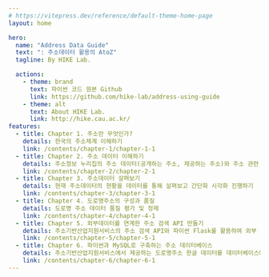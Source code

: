 ```yaml
---
# https://vitepress.dev/reference/default-theme-home-page
layout: home

hero:
  name: "Address Data Guide"
  text: ": 주소데이터 활용의 AtoZ"
  tagline: By HIKE Lab.

  actions:
    - theme: brand
      text: 파이썬 코드 원본 Github
      link: https://github.com/hike-lab/address-using-guide
    - theme: alt
      text: About HIKE Lab.
      link: http://hike.cau.ac.kr/
features:
  - title: Chapter 1. 주소란 무엇인가?
    details: 한국의 주소체계 이해하기
    link: /contents/chapter-1/chapter-1-1
  - title: Chapter 2. 주소 데이터 이해하기
    details: 주소정보 누리집의 주소 데이터(공개하는 주소, 제공하는 주소)와 주소 관련 코드체계 이해하기
    link: /contents/chapter-2/chapter-2-1
  - title: Chapter 3. 주소데이터 살펴보기
    details: 현재 주소데이터의 현황을 데이터를 통해 살펴보고 간단화 시각화 진행하기
    link: /contents/chapter-3/chapter-3-1
  - title: Chapter 4. 도로명주소의 구성과 품질
    details: 도로명 주소 데이터 품질 평가 및 정제
    link: /contents/chapter-4/chapter-4-1
  - title: Chapter 5. 외부데이터를 연계한 주소 검색 API 만들기
    details: 주소기반산업지원서비스의 주소 검색 API와 파이썬 Flask를 활용하여 외부 데이터를 연계한 주소 검색 API 만들기
    link: /contents/chapter-5/chapter-5-1
  - title: Chapter 6. 파이썬과 MySQL로 구축하는 주소 데이터베이스
    details: 주소기반산업지원서비스에서 제공하는 도로명주소 한글 데이터를 데이터베이스에 저장하고, SQL을 이용해 질의해보기
    link: /contents/chapter-6/chapter-6-1
---
```

